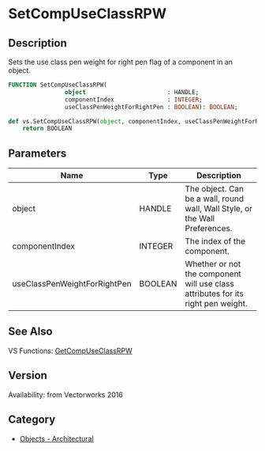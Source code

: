 # SetCompUseClassRPW

## Description
Sets the use class pen weight for right pen flag of a component in an object.

```pascal
FUNCTION SetCompUseClassRPW(
				object                       : HANDLE;
				componentIndex               : INTEGER;
				useClassPenWeightForRightPen : BOOLEAN): BOOLEAN;
```

```python
def vs.SetCompUseClassRPW(object, componentIndex, useClassPenWeightForRightPen):
    return BOOLEAN
```

## Parameters
|Name|Type|Description|
|---|---|---|
|object|HANDLE|The object. Can be a wall, round wall, Wall Style, or the Wall Preferences.|
|componentIndex|INTEGER|The index of the component.|
|useClassPenWeightForRightPen|BOOLEAN|Whether or not the component will use class attributes for its right pen weight.|

## See Also
VS Functions:
[GetCompUseClassRPW](GetCompUseClassRPW.md)

## Version
Availability: from Vectorworks 2016

## Category
* [Objects - Architectural](../Categories/Objects%20-%20Architectural.md)
